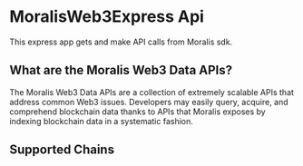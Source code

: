 # MoralisWeb3Express Api

This express app gets and make API calls from Moralis sdk.

## What are the Moralis Web3 Data APIs?

The Moralis Web3 Data APIs are a collection of extremely scalable APIs that address common Web3 issues. Developers may easily query, acquire, and comprehend blockchain data thanks to APIs that Moralis exposes by indexing blockchain data in a systematic fashion.

## Supported Chains
